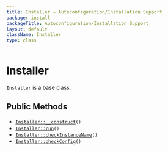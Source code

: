 ```yaml
---
title: Installer — Autoconfiguration/Installation Support
package: install
packageTitle: Autoconfiguration/Installation Support
layout: default
className: Installer
type: class
---
```


# Installer

<code>Installer</code> is a base class.

## Public Methods

* <code><a href="Installer%3A%3A__construct">Installer::__construct</a>()</code>
* <code><a href="Installer%3A%3Arun">Installer::run</a>()</code>
* <code><a href="Installer%3A%3AcheckInstanceName">Installer::checkInstanceName</a>()</code>
* <code><a href="Installer%3A%3AcheckConfig">Installer::checkConfig</a>()</code>

